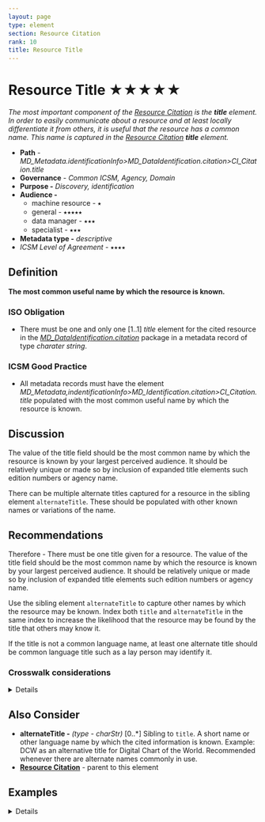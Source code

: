 ```yaml
---
layout: page
type: element
section: Resource Citation
rank: 10
title: Resource Title
---
```

# Resource Title ★★★★★
*The most important component of the [Resource Citation](./class-CI_Citation) is the **title** element. In order to easily communicate about a resource and at least locally differentiate it from others, it is useful that the resource has  a common name. This name is captured in the [Resource Citation](./ResourceCitation) **title** element.*

- **Path** - *MD_Metadata.identificationInfo>MD_DataIdentification.citation>CI_Citation.title*
- **Governance** -  *Common ICSM, Agency, Domain*
- **Purpose -** *Discovery, identification*
- **Audience -**
  - machine resource - ⭑
  - general - ⭑⭑⭑⭑⭑
  - data manager - ⭑⭑⭑
  - specialist - ⭑⭑⭑
- **Metadata type -** *descriptive*
- *ICSM Level of Agreement* - ⭑⭑⭑⭑

## Definition
**The most common useful name by which the resource is known.**

### ISO Obligation
- There must be one and only one [1..1] *title* element for the cited resource in the  *[MD_DataIdentification.citation](./ResourceCitation)* package in a metadata record of type *charater string*.

###  ICSM Good Practice
- All metadata records must have the element *MD_Metadata,indentificationInfo>MD_Identification.citation>CI_Citation.title* populated with the most common useful name by which the resource is known.

## Discussion
The value of the title field should be the most common name by which the resource is known by your largest perceived audience. It should be relatively unique or made so by inclusion of expanded title elements such edition numbers or agency name.

There can be multiple alternate titles captured for a resource in the sibling element `alternateTitle`. These should be populated with other known names or variations of the name.

## Recommendations
Therefore - There must be one title given for a resource. The value of the title field should be the most common name by which the resource is known by your largest perceived audience. It should be relatively unique or made so by inclusion of expanded title elements such edition numbers or agency name.

Use the sibling element `alternateTitle` to capture other names by which the resource may be known. Index both `title` and `alternateTitle` in the same index to increase the likelihood that the resource may be found by the title that others may know it.

If the title is not a common language name, at least one alternate title should be common language title such as a lay person may identify it.

### Crosswalk considerations

<details>

#### Dublin core / CKAN / data.gov.au
Maps to `title`

#### DCAT
Maps to `dct.title`

#### RIF-CS
Maps to `Title`

</details>

## Also Consider
- **alternateTitle -** *(type - charStr)* [0..\*] Sibling to `title`. A short name or other language name by which the cited information is known. Example: DCW as an alternative title for Digital Chart of the World. Recommended whenever there are alternate names commonly in use.
- **[Resource  Citation](./ResourceCitation)** - parent to this element

## Examples

<details>

### Example Current Use

#### ABARES
"2.5M Topographical Series 1998 MAPDATA TOPO_2.5M Scale 1:2.5 Million"

#### GA
“Geomorphic features of the Antarctic and Southern Ocean 2012"

#### Data.govt.au
Location of Medicare Offices

### XML
```
<mdb:MD_Metadata>
....
   <mdb:identificationInfo>
      <mri:MD_DataIdentification>
         <mri:citation>
            <cit:CI_Citation>
               <cit:title>
                  <gco:CharacterString>OpenWork geographical data</gco:CharacterString>
               </cit:title>
               <cit:alternateTitle>
                  <gco:CharacterString>geodata by OpenWork</gco:CharacterString>
               </cit:alternateTitle>
               ....
            </cit:CI_Citation>
         </mri:citation>
         ....
      </mri:MD_DataIdentification>
   </mdb:identificationInfo>
....
</mdb:MD_Metadata>
```

### UML diagrams
Recommended elements highlighted in Yellow

![title](../images/ResourceTitle.png)

</details>
